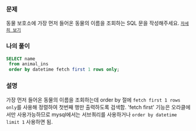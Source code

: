 ### 문제
동물 보호소에 가장 먼저 들어온 동물의 이름을 조회하는 SQL 문을 작성해주세요. [`자세히 보기`](https://programmers.co.kr/learn/courses/30/lessons/59405)  

### 나의 풀이
```sql
SELECT name
 from animal_ins
 order by datetime fetch first 1 rows only;
```

### 설명
가장 먼저 들어온 동물의 이름을 조회하는데 order by 절에 `fetch first 1 rows only`를 사용해 정렬하여 첫번째 행만 출력하도록 검색함. 'fetch first' 기능은 오라클에서만 사용가능하므로 mysql에서는 서브쿼리를 사용하거나 `order by datetime limit 1` 사용하면 됨.